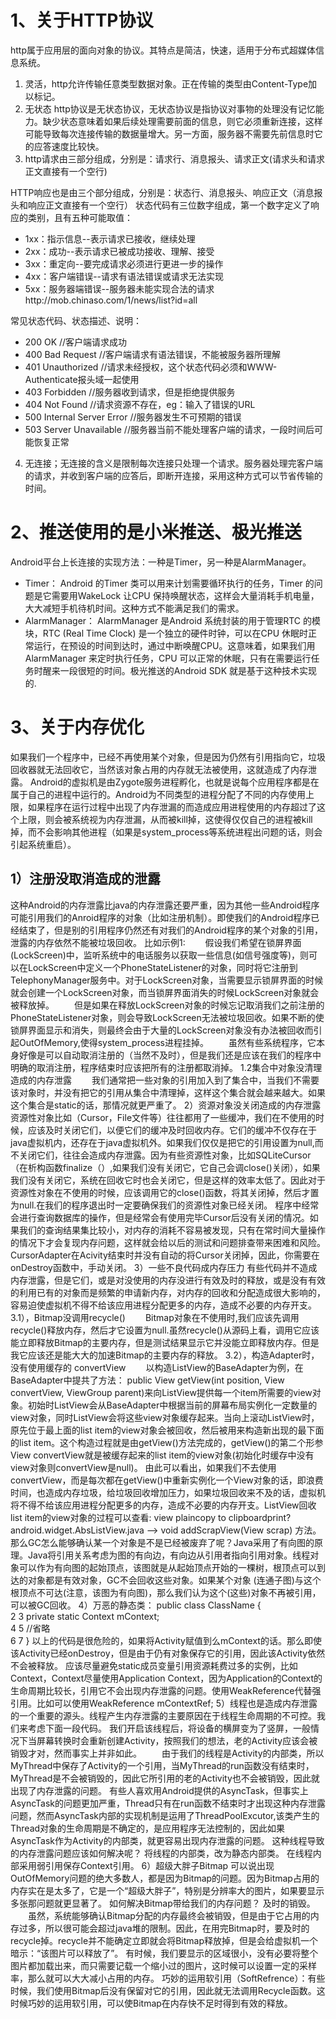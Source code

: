 # 1、关于HTTP协议
http属于应用层的面向对象的协议。其特点是简洁，快速，适用于分布式超媒体信息系统。
1. 灵活，http允许传输任意类型数据对象。正在传输的类型由Content-Type加以标记。
2. 无状态 http协议是无状态协议，无状态协议是指协议对事物的处理没有记忆能力。缺少状态意味着如果后续处理需要前面的信息，则它必须重新连接，这样可能导致每次连接传输的数据量增大。另一方面，服务器不需要先前信息时它的应答速度比较快。
3. http请求由三部分组成，分别是：请求行、消息报头、请求正文(请求头和请求正文直接有一个空行)

HTTP响应也是由三个部分组成，分别是：状态行、消息报头、响应正文（消息报头和响应正文直接有一个空行）
状态代码有三位数字组成，第一个数字定义了响应的类别，且有五种可能取值：
- 1xx：指示信息--表示请求已接收，继续处理
- 2xx：成功--表示请求已被成功接收、理解、接受
- 3xx：重定向--要完成请求必须进行更进一步的操作
- 4xx：客户端错误--请求有语法错误或请求无法实现
- 5xx：服务器端错误--服务器未能实现合法的请求http://mob.chinaso.com/1/news/list?id=all

常见状态代码、状态描述、说明：
- 200 OK      //客户端请求成功
- 400 Bad Request  //客户端请求有语法错误，不能被服务器所理解
- 401 Unauthorized //请求未经授权，这个状态代码必须和WWW-Authenticate报头域一起使用 
- 403 Forbidden  //服务器收到请求，但是拒绝提供服务
- 404 Not Found  //请求资源不存在，eg：输入了错误的URL
- 500 Internal Server Error //服务器发生不可预期的错误
- 503 Server Unavailable  //服务器当前不能处理客户端的请求，一段时间后可能恢复正常
4. 无连接；无连接的含义是限制每次连接只处理一个请求。服务器处理完客户端的请求，并收到客户端的应答后，即断开连接，采用这种方式可以节省传输的时间。
# 2、推送使用的是小米推送、极光推送
Android平台上长连接的实现方法：一种是Timer，另一种是AlarmManager。
- Timer：
Android 的Timer 类可以用来计划需要循环执行的任务，Timer 的问题是它需要用WakeLock 让CPU 保持唤醒状态，这样会大量消耗手机电量，大大减短手机待机时间。这种方式不能满足我们的需求。
- AlarmManager：
AlarmManager 是Android 系统封装的用于管理RTC 的模块，RTC (Real Time Clock) 是一个独立的硬件时钟，可以在CPU 休眠时正常运行，在预设的时间到达时，通过中断唤醒CPU。这意味着，如果我们用AlarmManager 来定时执行任务，CPU 可以正常的休眠，只有在需要运行任务时醒来一段很短的时间。极光推送的Android SDK 就是基于这种技术实现的.
# 3、关于内存优化
如果我们一个程序中，已经不再使用某个对象，但是因为仍然有引用指向它，垃圾回收器就无法回收它，当然该对象占用的内存就无法被使用，这就造成了内存泄露。
Android的虚拟机是由Zygote服务进程孵化，也就是说每个应用程序都是在属于自己的进程中运行的。Android为不同类型的进程分配了不同的内存使用上限，如果程序在运行过程中出现了内存泄漏的而造成应用进程使用的内存超过了这个上限，则会被系统视为内存泄漏，从而被kill掉，这使得仅仅自己的进程被kill掉，而不会影响其他进程（如果是system_process等系统进程出问题的话，则会引起系统重启）。
## 1）注册没取消造成的泄露
这种Android的内存泄露比java的内存泄露还要严重，因为其他一些Android程序可能引用我们的Anroid程序的对象（比如注册机制）。即使我们的Android程序已经结束了，但是别的引用程序仍然还有对我们的Android程序的某个对象的引用，泄露的内存依然不能被垃圾回收。
比如示例1:
　　假设我们希望在锁屏界面(LockScreen)中，监听系统中的电话服务以获取一些信息(如信号强度等)，则可以在LockScreen中定义一个PhoneStateListener的对象，同时将它注册到TelephonyManager服务中。对于LockScreen对象，当需要显示锁屏界面的时候就会创建一个LockScreen对象，而当锁屏界面消失的时候LockScreen对象就会被释放掉。
　　但是如果在释放LockScreen对象的时候忘记取消我们之前注册的PhoneStateListener对象，则会导致LockScreen无法被垃圾回收。如果不断的使锁屏界面显示和消失，则最终会由于大量的LockScreen对象没有办法被回收而引起OutOfMemory,使得system_process进程挂掉。
　　虽然有些系统程序，它本身好像是可以自动取消注册的（当然不及时），但是我们还是应该在我们的程序中明确的取消注册，程序结束时应该把所有的注册都取消掉。
1.2集合中对象没清理造成的内存泄露
　　我们通常把一些对象的引用加入到了集合中，当我们不需要该对象时，并没有把它的引用从集合中清理掉，这样这个集合就会越来越大。如果这个集合是static的话，那情况就更严重了。
2）资源对象没关闭造成的内存泄露
资源性对象比如（Cursor，File文件等）往往都用了一些缓冲，我们在不使用的时候，应该及时关闭它们，以便它们的缓冲及时回收内存。它们的缓冲不仅存在于java虚拟机内，还存在于java虚拟机外。如果我们仅仅是把它的引用设置为null,而不关闭它们，往往会造成内存泄露。因为有些资源性对象，比如SQLiteCursor（在析构函数finalize（）,如果我们没有关闭它，它自己会调close()关闭），如果我们没有关闭它，系统在回收它时也会关闭它，但是这样的效率太低了。因此对于资源性对象在不使用的时候，应该调用它的close()函数，将其关闭掉，然后才置为null.在我们的程序退出时一定要确保我们的资源性对象已经关闭。
程序中经常会进行查询数据库的操作，但是经常会有使用完毕Cursor后没有关闭的情况。如果我们的查询结果集比较小，对内存的消耗不容易被发现，只有在常时间大量操作的情况下才会复现内存问题，这样就会给以后的测试和问题排查带来困难和风险。
CursorAdapter在Acivity结束时并没有自动的将Cursor关闭掉，因此，你需要在onDestroy函数中，手动关闭。
3）一些不良代码成内存压力
有些代码并不造成内存泄露，但是它们，或是对没使用的内存没进行有效及时的释放，或是没有有效的利用已有的对象而是频繁的申请新内存，对内存的回收和分配造成很大影响的，容易迫使虚拟机不得不给该应用进程分配更多的内存，造成不必要的内存开支。
3.1），Bitmap没调用recycle()
　　Bitmap对象在不使用时,我们应该先调用recycle()释放内存，然后才它设置为null.虽然recycle()从源码上看，调用它应该能立即释放Bitmap的主要内存，但是测试结果显示它并没能立即释放内存。但是我它应该还是能大大的加速Bitmap的主要内存的释放。
3.2），构造Adapter时，没有使用缓存的 convertView
　　以构造ListView的BaseAdapter为例，在BaseAdapter中提共了方法：
public View getView(int position, View convertView, ViewGroup parent)来向ListView提供每一个item所需要的view对象。初始时ListView会从BaseAdapter中根据当前的屏幕布局实例化一定数量的view对象，同时ListView会将这些view对象缓存起来。当向上滚动ListView时，原先位于最上面的list item的view对象会被回收，然后被用来构造新出现的最下面的list item。这个构造过程就是由getView()方法完成的，getView()的第二个形参 View convertView就是被缓存起来的list item的view对象(初始化时缓存中没有view对象则convertView是null)。
由此可以看出，如果我们不去使用convertView，而是每次都在getView()中重新实例化一个View对象的话，即浪费时间，也造成内存垃圾，给垃圾回收增加压力，如果垃圾回收来不及的话，虚拟机将不得不给该应用进程分配更多的内存，造成不必要的内存开支。ListView回收list item的view对象的过程可以查看:
view plaincopy to clipboardprint?
android.widget.AbsListView.java --> void addScrapView(View scrap) 方法。
那么GC怎么能够确认某一个对象是不是已经被废弃了呢？Java采用了有向图的原理。Java将引用关系考虑为图的有向边，有向边从引用者指向引用对象。线程对象可以作为有向图的起始顶点，该图就是从起始顶点开始的一棵树，根顶点可以到达的对象都是有效对象，GC不会回收这些对象。如果某个对象 (连通子图)与这个根顶点不可达(注意，该图为有向图)，那么我们认为这个(这些)对象不再被引用，可以被GC回收。
4）万恶的静态类：
public class ClassName {  
2 
3       private static Context mContext;  
4 
5       //省略  
6 
7 }
以上的代码是很危险的，如果将Activity赋值到么mContext的话。那么即使该Activity已经onDestroy，但是由于仍有对象保存它的引用，因此该Activity依然不会被释放。
应该尽量避免static成员变量引用资源耗费过多的实例，比如Context，Context尽量使用Application Context，因为Application的Context的生命周期比较长，引用它不会出现内存泄露的问题。使用WeakReference代替强引用。比如可以使用WeakReference<Context> mContextRef;
5）线程也是造成内存泄露的一个重要的源头。线程产生内存泄露的主要原因在于线程生命周期的不可控。我们来考虑下面一段代码。
我们开启该线程后，将设备的横屏变为了竖屏，一般情况下当屏幕转换时会重新创建Activity，按照我们的想法，老的Activity应该会被销毁才对，然而事实上并非如此。
　　由于我们的线程是Activity的内部类，所以MyThread中保存了Activity的一个引用，当MyThread的run函数没有结束时，MyThread是不会被销毁的，因此它所引用的老的Activity也不会被销毁，因此就出现了内存泄露的问题。
有些人喜欢用Android提供的AsyncTask，但事实上AsyncTask的问题更加严重，Thread只有在run函数不结束时才出现这种内存泄露问题，然而AsyncTask内部的实现机制是运用了ThreadPoolExcutor,该类产生的Thread对象的生命周期是不确定的，是应用程序无法控制的，因此如果AsyncTask作为Activity的内部类，就更容易出现内存泄露的问题。
这种线程导致的内存泄露问题应该如何解决呢？
将线程的内部类，改为静态内部类。
在线程内部采用弱引用保存Context引用。
6）超级大胖子Bitmap
可以说出现OutOfMemory问题的绝大多数人，都是因为Bitmap的问题。因为Bitmap占用的内存实在是太多了，它是一个“超级大胖子”，特别是分辨率大的图片，如果要显示多张那问题就更显著了。
如何解决Bitmap带给我们的内存问题？
及时的销毁。
　　虽然，系统能够确认Bitmap分配的内存最终会被销毁，但是由于它占用的内存过多，所以很可能会超过java堆的限制。因此，在用完Bitmap时，要及时的recycle掉。recycle并不能确定立即就会将Bitmap释放掉，但是会给虚拟机一个暗示：“该图片可以释放了”。
有时候，我们要显示的区域很小，没有必要将整个图片都加载出来，而只需要记载一个缩小过的图片，这时候可以设置一定的采样率，那么就可以大大减小占用的内存。
巧妙的运用软引用（SoftRefrence）：有些时候，我们使用Bitmap后没有保留对它的引用，因此就无法调用Recycle函数。这时候巧妙的运用软引用，可以使Bitmap在内存快不足时得到有效的释放。
